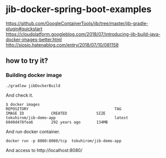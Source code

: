 # jib-docker-spring-boot-examples

https://github.com/GoogleContainerTools/jib/tree/master/jib-gradle-plugin#quickstart
https://cloudplatform.googleblog.com/2018/07/introducing-jib-build-java-docker-images-better.html
http://siosio.hatenablog.com/entry/2018/07/10/081158

## how to try it?

### Building docker image

    ./gradlew jibDockerBuild

And check it.

    $ docker images
    REPOSITORY                                      TAG                 IMAGE ID            CREATED             SIZE
    tokuhirom/jib-demo-app                          latest              6040d478fea6        292 years ago       134MB

And run docker container.

    docker run -p 8080:8080/tcp  tokuhirom/jib-demo-app

And access to http://localhost:8080/

